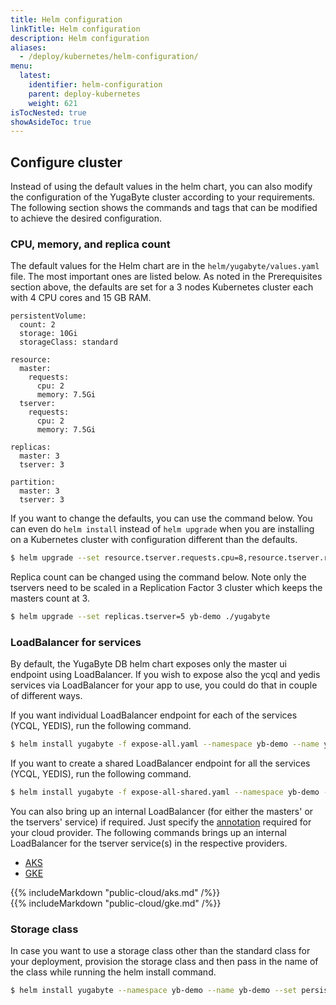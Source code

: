 ```yaml
---
title: Helm configuration
linkTitle: Helm configuration
description: Helm configuration
aliases:
  - /deploy/kubernetes/helm-configuration/
menu:
  latest:
    identifier: helm-configuration
    parent: deploy-kubernetes
    weight: 621
isTocNested: true
showAsideToc: true
---
```


## Configure cluster

Instead of using the default values in the helm chart, you can also modify the configuration of the YugaByte cluster according to your requirements. The following section shows the commands and tags that can be modified to achieve the desired configuration.

### CPU, memory, and replica count

The default values for the Helm chart are in the `helm/yugabyte/values.yaml` file. The most important ones are listed below. As noted in the Prerequisites section above, the defaults are set for a 3 nodes Kubernetes cluster each with 4 CPU cores and 15 GB RAM.

```
persistentVolume:
  count: 2
  storage: 10Gi
  storageClass: standard

resource:
  master:
    requests:
      cpu: 2
      memory: 7.5Gi
  tserver:
    requests:
      cpu: 2
      memory: 7.5Gi

replicas:
  master: 3
  tserver: 3

partition:
  master: 3
  tserver: 3
```

If you want to change the defaults, you can use the command below. You can even do `helm install` instead of `helm upgrade` when you are installing on a Kubernetes cluster with configuration different than the defaults.

```sh
$ helm upgrade --set resource.tserver.requests.cpu=8,resource.tserver.requests.memory=15Gi yb-demo ./yugabyte
```

Replica count can be changed using the command below. Note only the tservers need to be scaled in a Replication Factor 3 cluster which keeps the masters count at 3.

```sh
$ helm upgrade --set replicas.tserver=5 yb-demo ./yugabyte
```

### LoadBalancer for services

By default, the YugaByte DB helm chart exposes only the master ui endpoint using LoadBalancer. If you wish to expose also the ycql and yedis services via LoadBalancer for your app to use, you could do that in couple of different ways.

If you want individual LoadBalancer endpoint for each of the services (YCQL, YEDIS), run the following command.

```sh
$ helm install yugabyte -f expose-all.yaml --namespace yb-demo --name yb-demo --wait
```

If you want to create a shared LoadBalancer endpoint for all the services (YCQL, YEDIS), run the following command.

```sh
$ helm install yugabyte -f expose-all-shared.yaml --namespace yb-demo --name yb-demo --wait
```

You can also bring up an internal LoadBalancer (for either the masters' or the tservers' service) if required. Just specify the [annotation](https://kubernetes.io/docs/concepts/services-networking/service/#internal-load-balancer) required for your cloud provider. The following commands brings up an internal LoadBalancer for the tserver service(s) in the respective providers.

<ul class="nav nav-tabs-alt nav-tabs-yb">
  <li >
    <a href="#aks" class="nav-link active" id="aks-tab" data-toggle="tab" role="tab" aria-controls="aks" aria-selected="true">
      <i class="fas fa-cubes" aria-hidden="true"></i>
      AKS
    </a>
  </li>
  <li>
    <a href="#gke" class="nav-link" id="gke-tab" data-toggle="tab" role="tab" aria-controls="gke" aria-selected="false">
      <i class="fas fa-cubes" aria-hidden="true"></i>
      GKE
    </a>
  </li>
</ul>

<div class="tab-content">
  <div id="aks" class="tab-pane fade show active" role="tabpanel" aria-labelledby="aks-tab">
    {{% includeMarkdown "public-cloud/aks.md" /%}}
  </div>
  <div id="gke" class="tab-pane fade" role="tabpanel" aria-labelledby="gke-tab">
    {{% includeMarkdown "public-cloud/gke.md" /%}}
  </div>
</div>

### Storage class

In case you want to use a storage class other than the standard class for your deployment, provision the storage class and then pass in the name of the class while running the helm install command.

```sh
$ helm install yugabyte --namespace yb-demo --name yb-demo --set persistentVolume.storageClass=<name of provisioned storage> --wait
```
